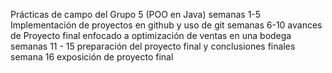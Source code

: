 Prácticas de campo del Grupo 5 (POO en Java)
semanas 1-5 Implementación de proyectos en github y uso de git
semanas 6-10 avances de Proyecto final enfocado a optimización de ventas en una bodega
semanas 11 - 15 preparación del proyecto final y conclusiones finales
semana 16 exposición de proyecto final

